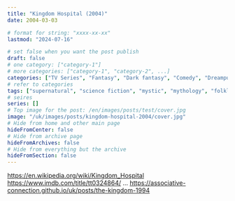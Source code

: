 ```yaml
---
title: "Kingdom Hospital (2004)"
date: 2004-03-03

# format for string: "xxxx-xx-xx"
lastmod: "2024-07-16"

# set false when you want the post publish
draft: false
# one category: ["category-1"]
# more categories: ["category-1", "category-2", ...]
categories: ["TV Series", "Fantasy", "Dark fantasy", "Comedy", "Dreampunk"]
# refer to categories
tags: ["supernatural", "science fiction", "mystic", "mythology", "folklore", "hton", "faith", "gnosis", "spiritism", "hospital", "companions", "animals", "stephen king"]
# seires
series: []
# Top image for the post: /en/images/posts/test/cover.jpg
image: "/uk/images/posts/kingdom-hospital-2004/cover.jpg"
# Hide from home and other main page
hideFromCenter: false
# Hide from archive page
hideFromArchives: false
# Hide from everything but the archive
hideFromSection: false
---
```

https://en.wikipedia.org/wiki/Kingdom_Hospital
https://www.imdb.com/title/tt0324864/
...
https://associative-connection.github.io/uk/posts/the-kingdom-1994
<!--more-->